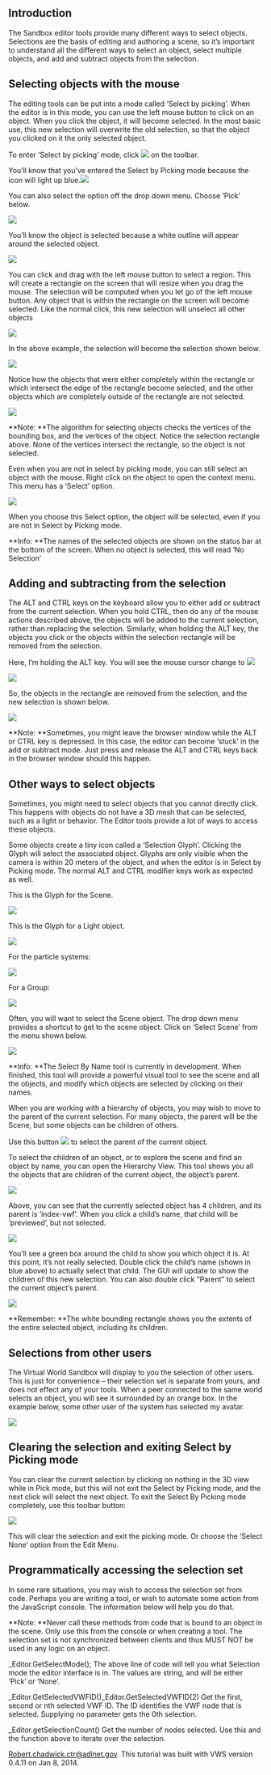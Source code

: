
## Introduction

The Sandbox editor tools provide many different ways to select objects. Selections are the basis of editing and authoring a scene, so it’s important to understand all the different ways to select an object, select multiple objects, and add and subtract objects from the selection.

## Selecting objects with the mouse

The editing tools can be put into a mode called ‘Select by picking’. When the editor is in this mode, you can use the left mouse button to click on an object. When you click the object, it will become selected. In the most basic use, this new selection will overwrite the old selection, so that the object you clicked on it the only selected object.

To enter ‘Select by picking’ mode, click ![](./selecting-objects/selections.html_Image0.png) on the toolbar.

You’ll know that you’ve entered the Select by Picking mode because the icon will light up blue.![](./selecting-objects/selections.html_Image1.png)

You can also select the option off the drop down menu. Choose ‘Pick’ below.

![](./selecting-objects/selections.html_Image2.png)

You’ll know the object is selected because a white outline will appear around the selected object.

![](./selecting-objects/selections.html_Image3.png)

You can click and drag with the left mouse button to select a region. This will create a rectangle on the screen that will resize when you drag the mouse. The selection will be computed when you let go of the left mouse button. Any object that is within the rectangle on the screen will become selected. Like the normal click, this new selection will unselect all other objects

![](./selecting-objects/selections.html_Image4.png)

In the above example, the selection will become the selection shown below.

![](./selecting-objects/selections.html_Image5.png)

Notice how the objects that were either completely within the rectangle or which intersect the edge of the rectangle become selected, and the other objects which are completely outside of the rectangle are not selected.

![](./selecting-objects/selections.html_Image6.png)

**Note: **The algorithm for selecting objects checks the vertices of the bounding box, and the vertices of the object. Notice the selection rectangle above. None of the vertices intersect the rectangle, so the object is not selected. 

Even when you are not in select by picking mode, you can still select an object with the mouse. Right click on the object to open the context menu. This menu has a ‘Select’ option.

![](./selecting-objects/selections.html_Image7.png)

When you choose this Select option, the object will be selected, even if you are not in Select by Picking mode.

**Info: **The names of the selected objects are shown on the status bar at the bottom of the screen. When no object is selected, this will read ‘No Selection’ 

## Adding and subtracting from the selection

The ALT and CTRL keys on the keyboard allow you to either add or subtract from the current selection. When you hold CTRL, then do any of the mouse actions described above, the objects will be added to the current selection, rather than replacing the selection. Similarly, when holding the ALT key, the objects you click or the objects within the selection rectangle will be removed from the selection.

Here, I’m holding the ALT key. You will see the mouse cursor change to ![](./selecting-objects/selections.html_Image8.png)

![](./selecting-objects/selections.html_Image9.png)

So, the objects in the rectangle are removed from the selection, and the new selection is shown below.

![](./selecting-objects/selections.html_Image10.png)

**Note: **Sometimes, you might leave the browser window while the ALT or CTRL key is depressed. In this case, the editor can become ‘stuck’ in the add or subtract mode. Just press and release the ALT and CTRL keys back in the browser window should this happen. 

## Other ways to select objects

Sometimes, you might need to select objects that you cannot directly click. This happens with objects do not have a 3D mesh that can be selected, such as a light or behavior. The Editor tools provide a lot of ways to access these objects.

Some objects create a tiny icon called a ‘Selection Glyph’. Clicking the Glyph will select the associated object. Glyphs are only visible when the camera is within 20 meters of the object, and when the editor is in Select by Picking mode. The normal ALT and CTRL modifier keys work as expected as well.

This is the Glyph for the Scene.

![](./selecting-objects/selections.html_Image11.png)

This is the Glyph for a Light object.

![](./selecting-objects/selections.html_Image12.png)

For the particle systems:

![](./selecting-objects/selections.html_Image13.png)

For a Group:

![](./selecting-objects/selections.html_Image14.png)

Often, you will want to select the Scene object. The drop down menu provides a shortcut to get to the scene object. Click on ‘Select Scene’ from the menu shown below.

![](./selecting-objects/selections.html_Image15.png)

**Info: **The Select By Name tool is currently in development. When finished, this tool will provide a powerful visual tool to see the scene and all the objects, and modify which objects are selected by clicking on their names. 

When you are working with a hierarchy of objects, you may wish to move to the parent of the current selection. For many objects, the parent will be the Scene, but some objects can be children of others.

Use this button ![](./selecting-objects/selections.html_Image16.png) to select the parent of the current object.

To select the children of an object, or to explore the scene and find an object by name, you can open the Hierarchy View. This tool shows you all the objects that are children of the current object, the object’s parent.

![](./selecting-objects/selections.html_Image17.png)

Above, you can see that the currently selected object has 4 children, and its parent is ‘index-vwf’. When you click a child’s name, that child will be ‘previewed’, but not selected.

![](./selecting-objects/selections.html_Image18.png)

You’ll see a green box around the child to show you which object it is. At this point, it’s not really selected. Double click the child’s name (shown in blue above) to actually select that child. The GUI will update to show the children of this new selection. You can also double click “Parent” to select the current object’s parent.

![](./selecting-objects/selections.html_Image19.png)

**Remember: **The white bounding rectangle shows you the extents of the entire selected object, including its children. 

## Selections from other users

The Virtual World Sandbox will display to you the selection of other users. This is just for convenience – their selection set is separate from yours, and does not effect any of your tools. When a peer connected to the same world selects an object, you will see it surrounded by an orange box. In the example below, some other user of the system has selected my avatar.

![](./selecting-objects/selections.html_Image20.png)

## Clearing the selection and exiting Select by Picking mode

You can clear the current selection by clicking on nothing in the 3D view while in Pick mode, but this will not exit the Select by Picking mode, and the next click will select the next object. To exit the Select By Picking mode completely, use this toolbar button:

![](./selecting-objects/selections.html_Image21.png)

This will clear the selection and exit the picking mode. Or choose the ‘Select None’ option from the Edit Menu.

## Programmatically accessing the selection set

In some rare situations, you may wish to access the selection set from code. Perhaps you are writing a tool, or wish to automate some action from the JavaScript console. The information below will help you do that.

**Note: **Never call these methods from code that is bound to an object in the scene. Only use this from the console or when creating a tool. The selection set is not synchronized between clients and thus MUST NOT be used in any logic on an object. 

_Editor.GetSelectMode();
The above line of code will tell you what Selection mode the editor interface is in. The values are string, and will be either ‘Pick’ or ‘None’.

_Editor.GetSelectedVWFID()_Editor.GetSelectedVWFID(2)
Get the first, second or nth selected VWF ID. The ID identifies the VWF node that is selected. Supplying no parameter gets the 0th selection.

_Editor.getSelectionCount()
Get the number of nodes selected. Use this and the function above to iterate over the selection.

Robert.chadwick.ctr@adlnet.gov. This tutorial was built with VWS version 0.4.11 on Jan 8, 2014.

